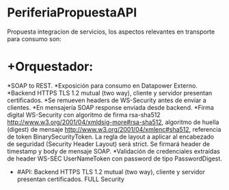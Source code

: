 # PeriferiaPropuestaAPI
Propuesta integracion de servicios, los aspectos relevantes en transporte para consumo son:
# +Orquestador:
 *SOAP to REST.
 *Exposición para consumo en Datapower Externo.
 *Backend HTTPS TLS 1.2 mutual (two way), cliente y servidor presentan certificados.
           *Se remueven headers de WS-Security antes de enviar a clientes.
           *En mensajería SOAP response enviada desde backend.
           *Firma digital WS-Security con algoritmo de firma rsa-sha512 http://www.w3.org/2001/04/xmldsig-more#rsa-sha512,    algoritmo de huella (digest) de mensaje http://www.w3.org/2001/04/xmlenc#sha512, referencia de token BinarySecurityToken. La regla de layout a aplicar al encabezado de seguridad (Security Header Layout) será strict. Se firmará header de timestamp y body de mensaje SOAP.
           *Validación de credenciales extraídas de header WS-SEC UserNameToken con password de tipo PasswordDigest.

+ #API:
            Backend HTTPS TLS 1.2 mutual (two way), cliente y servidor presentan certificados.
FULL Security
